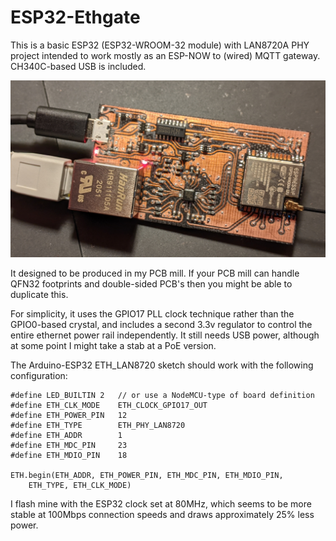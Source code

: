 # ESP32-Ethgate

This is a basic ESP32 (ESP32-WROOM-32 module) with LAN8720A PHY project
intended to work mostly as an ESP-NOW to (wired) MQTT gateway. CH340C-based
USB is included.

![Photo of working board](Pictures/ESP32-Ethgate.jpg)

It designed to be produced in my PCB mill. If your PCB mill can handle
QFN32 footprints and double-sided PCB's then you might be able to duplicate
this.

For simplicity, it uses the GPIO17 PLL clock technique rather than
the GPIO0-based crystal, and includes a second 3.3v regulator to control
the entire ethernet power rail independently. It still needs USB power,
although at some point I might take a stab at a PoE version.

The Arduino-ESP32 ETH_LAN8720 sketch should work with the following
configuration:

```
#define LED_BUILTIN 2	// or use a NodeMCU-type of board definition
#define ETH_CLK_MODE    ETH_CLOCK_GPIO17_OUT
#define ETH_POWER_PIN   12
#define ETH_TYPE        ETH_PHY_LAN8720
#define ETH_ADDR        1
#define ETH_MDC_PIN     23
#define ETH_MDIO_PIN    18

ETH.begin(ETH_ADDR, ETH_POWER_PIN, ETH_MDC_PIN, ETH_MDIO_PIN,
	ETH_TYPE, ETH_CLK_MODE)
```

I flash mine with the ESP32 clock set at 80MHz, which seems to be
more stable at 100Mbps connection speeds and draws approximately 25%
less power.
